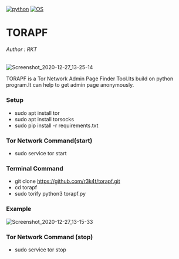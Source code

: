 [![python](https://img.shields.io/badge/Python-3.9.0-cyan.svg)](https://www.python.org/downloads/release/python-390/)
[![OS](https://img.shields.io/badge/Tested%20On-Linux-cyan.svg)](https://en.wikipedia.org/wiki/Linux)

# TORAPF

<h6>Author : RKT</h6>

![Screenshot_2020-12-27_13-25-14](https://user-images.githubusercontent.com/69615463/103166336-06dda900-4847-11eb-95c7-61398e078688.png)

TORAPF is a Tor Network Admin Page Finder Tool.Its build on python program.It can help to get admin page anonymously.


### Setup ###


+ sudo apt install tor
+ sudo apt install torsocks
+ sudo pip install -r requirements.txt

### Tor Network Command(start) ###

+ sudo service tor start

### Terminal Command ###

+ git clone https://github.com/r3k4t/torapf.git
+ cd torapf
+ sudo torify python3 torapf.py

### Example ###


![Screenshot_2020-12-27_13-15-33](https://user-images.githubusercontent.com/69615463/103166344-24127780-4847-11eb-99be-12169e1bb2f8.png)



### Tor Network Command (stop) ###

+ sudo service tor stop
